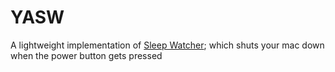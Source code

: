 # YASW
A lightweight implementation of [Sleep Watcher](../../../SleepWatcher2); which shuts your mac down when the power button gets pressed
